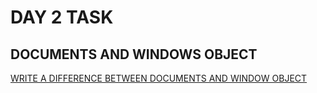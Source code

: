 # DAY 2 TASK

## **DOCUMENTS AND WINDOWS OBJECT**

[WRITE A DIFFERENCE BETWEEN DOCUMENTS AND WINDOW OBJECT](https://docs.google.com/document/d/1lMPTFe7i6rHS5Is11pFtJWQS-GCrY1i-OsFfrfAtJLY/edit)